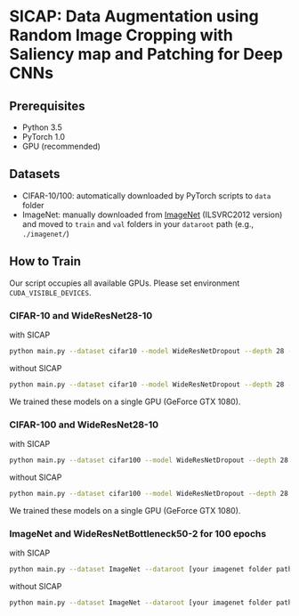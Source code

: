 
# SICAP: Data Augmentation using Random Image Cropping with Saliency map and Patching for Deep CNNs

## Prerequisites

* Python 3.5
* PyTorch 1.0
* GPU (recommended)

## Datasets

* CIFAR-10/100: automatically downloaded by PyTorch scripts to `data` folder
* ImageNet: manually downloaded from [ImageNet](http://www.image-net.org/) (ILSVRC2012 version) and moved to `train` and `val` folders in your `dataroot` path (e.g., `./imagenet/`)

## How to Train

Our script occupies all available GPUs. Please set environment `CUDA_VISIBLE_DEVICES`.

### CIFAR-10 and WideResNet28-10

with SICAP

```bash
python main.py --dataset cifar10 --model WideResNetDropout --depth 28 --params 10 --beta_of_sicap 1.0 --postfix sicap1.0
```

without SICAP

```bash
python main.py --dataset cifar10 --model WideResNetDropout --depth 28 --params 10
```

We trained these models on a single GPU (GeForce GTX 1080).

### CIFAR-100 and WideResNet28-10

with SICAP

```bash
python main.py --dataset cifar100 --model WideResNetDropout --depth 28 --params 10 --beta_of_sicap 0.3 --postfix SICAP1.0
```

without SICAP

```bash
python main.py --dataset cifar100 --model WideResNetDropout --depth 28 --params 10
```

We trained these models on a single GPU (GeForce GTX 1080).


### ImageNet and WideResNetBottleneck50-2 for 100 epochs

with SICAP

```bash
python main.py --dataset ImageNet --dataroot [your imagenet folder path(like ./imagenet)] --model WideResNetBottleneck --depth 50 --epoch 100 --adlr 30,60,90 --droplr 0.1 --wd 1e-4 --batch 256 --params 2 --beta_of_ricap 0.3 --postfix ricap0.3
```

without SICAP

```bash
python main.py --dataset ImageNet --dataroot [your imagenet folder path(like ./imagenet)] --model WideResNetBottleneck --depth 50 --epoch 100 --adlr 30,60,90 --droplr 0.1 --wd 1e-4 --batch 256 --params 2
```
